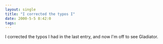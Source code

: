 ```yaml
---
layout: single
title: "I corrected the typos I"
date: 2000-5-5 8:42:0
tags: 
---
```


I corrected the typos I had in the last entry, and now I'm off to see Gladiator.

